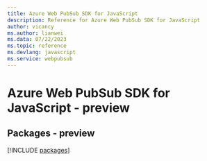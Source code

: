 ```yaml
---
title: Azure Web PubSub SDK for JavaScript
description: Reference for Azure Web PubSub SDK for JavaScript
author: vicancy
ms.author: lianwei
ms.data: 07/22/2023
ms.topic: reference
ms.devlang: javascript
ms.service: webpubsub
---
```

# Azure Web PubSub SDK for JavaScript - preview
## Packages - preview
[!INCLUDE [packages](web-pubsub-index.md)]
